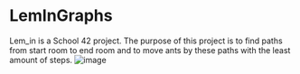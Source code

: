 # LemInGraphs
Lem_in is a School 42 project.  The purpose of this project is to find paths from start room to end room and to move ants by these paths with the least amount of steps.
![image](https://user-images.githubusercontent.com/49707389/185486422-c843bef6-8151-4d97-a7f4-079ed52d3e52.png)
